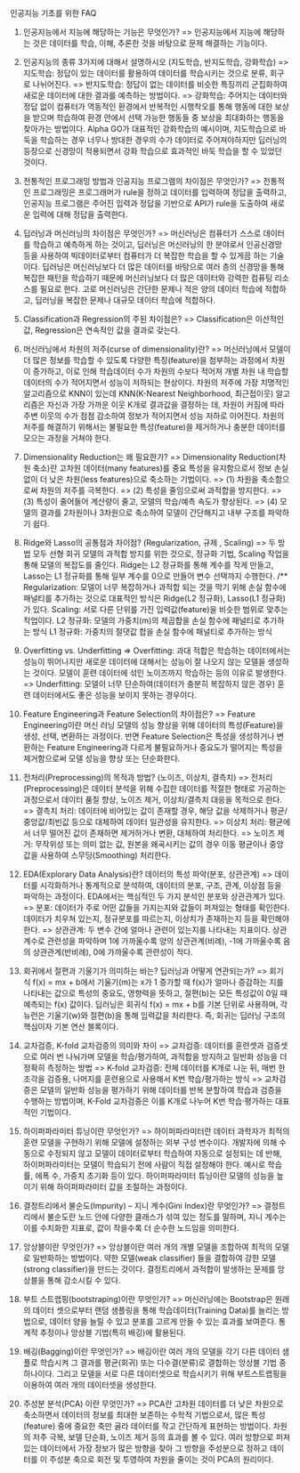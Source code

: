 인공지능 기초를 위한 FAQ

1. 인공지능에서 지능에 해당하는 기능은 무엇인가? 
=> 인공지능에서 지능에 해당하는 것은 데이터를 학습, 이해, 추론한 것을 바탕으로 문제 해결하는 기능이다.

2. 인공지능의 종류 3가지에 대해서 설명하시오 (지도학습, 반지도학습, 강화학습)
=> 지도학습: 정답이 있는 데이터를 활용하여 데이터를 학습시키는 것으로 분류, 회구로 나뉘어진다.
=> 반지도학습: 정답이 없는 데이터를 비슷한 특징끼리 군집화하여 새로운 데이터에 대한 결과를 예측하는 방법이다.
=> 강화학습: 주어지는 데이터와 정답 없이 컴퓨터가 역동적인 환경에서 반복적인 시행착오를 통해 행동에 대한 보상을 받으며 학습하여 환경 안에서 선택 가능한 행동들 중 보상을 최대화하는 행동을 찾아가는 방법이다. Alpha GO가 대표적인 강화학습의 예시이며, 지도학습으로 바둑을 학습하는 경우 너무나 방대한 경우의 수가 데이터로 주어져야하지만 딥러닝의 등장으로 신경망이 적용되면서 강화 학습으로 효과적인 바둑 학습을 할 수 있었던 것이다.

3. 전통적인 프로그래밍 방법과 인공지능 프로그램의 차이점은 무엇인가?
=> 전통적인 프로그래밍은 프로그래머가 rule을 정하고 데이터를 입력하여 정답을 출력하고, 인공지능 프로그램은 주어진 입력과 정답을 기반으로 API가 rule을 도출하여 새로운 입력에 대해 정답을 출력한다.

4. 딥러닝과 머신러닝의 차이점은 무엇인가?
=> 머신러닝은 컴퓨터가 스스로 데이터를 학습하고 예측하게 하는 것이고, 딥러닝은 머신러닝의 한 분야로서 인공신경망 등을 사용하여 빅데이터로부터 컴퓨터가 더 복잡한 학습을 할 수 있게끔 하는 기술이다.
   딥러닝은 머신러닝보다 더 많은 데이터를 바탕으로 여러 층의 신경망을 통해 복잡한 패턴을 학습하기 때문에 머신러닝보다 더 많은 데이터와 강력한 컴퓨팅 리소스를 필요로 한다.
   고로 머신러닝은 간단한 문제나 적은 양의 데이터 학습에 적합하고, 딥러닝을 복잡한 문제나 대규모 데이터 학습에 적합하다.

5. Classification과 Regression의 주된 차이점은?
=> Classification은 이산적인 값, Regression은 연속적인 값을 결과로 갖는다.

6. 머신러닝에서 차원의 저주(curse of dimensionality)란?
=> 머신러닝에서 모델이 더 많은 정보를 학습할 수 있도록 다양한 특징(feature)을 첨부하는 과정에서 차원이 증가하고, 이로 인해 학습데이터 수가 차원의 수보다 적어져 개별 차원 내 학습할 데이터의 수가 적어지면서 성능이 저하되는 현상이다.
   차원의 저주에 가장 치명적인 알고리즘으로 KNN이 있는데 KNN(K-Nearest Neighborhood, 최근접이웃) 알고리즘은 자신과 가장 가까운 이웃 K개로 결과값을 결정하는 데, 차원이 커짐에 따라 주변 이웃의 수가 점점 감소하여 정보가 적어지면서 성능 저하로 이어진다.
   차원의 저주를 해결하기 위해서는 불필요한 특성(feature)을 제거하거나 충분한 데이터를 모으는 과정을 거쳐야 한다.

7. Dimensionality Reduction는 왜 필요한가?
=> Dimensionality Reduction(차원 축소)란 고차원 데이터(many features)를 중요 특성을 유지함으로서 정보 손실 없이 더 낮은 차원(less features)으로 축소하는 기법이다.
=> (1) 차원을 축소함으로써 차원의 저주를 극복한다.
=> (2) 특성을 줄임으로써 과적합을 방지한다.
=> (3) 특성이 줄어들어 계산량이 줄고, 모델의 학습/예측 속도가 향상된다.
=> (4) 모델의 결과를 2차원이나 3차원으로 축소하여 모델이 간단해지고 내부 구조를 파악하기 쉽다.

8. Ridge와 Lasso의 공통점과 차이점? (Regularization, 규제 , Scaling)
=> 두 방법 모두 선형 회귀 모델의 과적합 방지를 위한 것으로, 정규화 기법, Scaling 작업을 통해 모델의 복잡도를 줄인다. Ridge는 L2 정규화를 통해 계수를 작게 만들고, Lasso는 L1 정규화를 통해 일부 계수를 0으로 만들어 변수 선택까지 수행한다.
/** 
Regularization: 모델이 너무 복잡하거나 과적합 되는 것을 막기 위해 손실 함수에 패널티를 추가하는 것으로 대표적인 방식은 Ridge(L2 정규화), Lasso(L1 정규화)가 있다.
Scaling: 서로 다른 단위를 가진 입력값(feature)을 비슷한 범위로 맞추는 작업이다.
L2 정규화: 모델의 가중치(m)의 제곱합을 손실 함수에 패널티로 추가하는 방식
L1 정규화: 가중치의 절댓값 합을 손실 함수에 패널티로 추가하는 방식

9. Overfitting vs. Underfitting
=> Overfitting: 과대 적합은 학습하는 데이터에서는 성능이 뛰어나지만 새로운 데이터에 대해서는 성능이 잘 나오지 않는 모델을 생성하는 것이다. 모델이 훈련 데이터에 섞인 노이즈까지 학습하는 등의 이유로 발생한다.
=> Underfitting: 모델이 너무 단순하여(데이터가 충분히 복잡하지 않은 경우) 훈련 데이터에서도 좋은 성능을 보이지 못하는 경우이다.

10. Feature Engineering과 Feature Selection의 차이점은?
=> Feature Engineering이란 머신 러닝 모델의 성능 향상을 위해 데이터의 특성(Feature)을 생성, 선택, 변환하는 과정이다. 반면 Feature Selection은 특성을 생성하거나 변환하는 Feature Engineering과 다르게 불필요하거나 중요도가 떨어지는 특성을 제거함으로써 모델 성능을 향상 또는 단순화한다.

11. 전처리(Preprocessing)의 목적과 방법? (노이즈, 이상치, 결측치)
=> 전처리(Preprocessing)은 데이터 분석을 위해 수집한 데이터를 적절한 형태로 가공하는 과정으로서 데이터 품질 향상, 노이즈 제거, 이상치/결측치 대응을 목적으로 한다.
=> 결측치 처리: 데이터에 비어있는 값이 존재할 경우, 해당 값을 삭제하거나 평균/중앙값/최빈값 등으로 대체하여 데이터 일관성을 유지한다.
=> 이상치 처리: 평균에서 너무 떨어진 값이 존재하면 제거하거나 변환, 대체하여 처리한다.
=> 노이즈 제거: 무작위성 또는 의미 없는 값, 원본을 왜곡시키는 값의 경우 이동 평균이나 중앙값을 사용하여 스무딩(Smoothing) 처리한다.

12. EDA(Explorary Data Analysis)란? 데이터의 특성 파악(분포, 상관관계)
=> 데이터를 시각화하거나 통계적으로 분석하여, 데이터의 분포, 구조, 관계, 이상점 등을 파악하는 과정이다. EDA에서는 핵심적인 두 가지 분석인 분포와 상관관계가 있다.
=> 분포: 데이터가 주로 어떤 값들을 가지는지와 값들이 퍼져있는 형태를 확인한다. 데이터가 치우쳐 있는지, 정규분포를 따르는지, 이상치가 존재하는지 등을 확인해야 한다.
=> 상관관계: 두 변수 간에 얼마나 관련이 있는지를 나타내는 지표이다. 상관계수로 관련성을 파악하며 1에 가까울수록 양의 상관관계(비례), -1에 가까울수록 음의 상관관계(반비례), 0에 가까울수록 관련성이 적다.

13. 회귀에서 절편과 기울기가 의미하는 바는? 딥러닝과 어떻게 연관되는가?
=> 회기식 f(x) = mx + b에서 기울기(m)는 x가 1 증가할 때 f(x)가 얼마나 증감하는 지를 나타내는 값으로 특성의 중요도, 영향력을 뜻하고,
절편(b)는 모든 특성값이 0일 때 예측되는 f(x) 값이다.
딥러닝은 회귀식 f(x) = mx + b를 기본 단위로 사용하며, 각 뉴런은 기울기(w)와 절편(b)을 통해 입력값을 처리한다.
즉, 회귀는 딥러닝 구조의 핵심이자 기본 연산 블록이다.

14. 교차검증, K-fold 교차검증의 의미와 차이
=> 교차검증: 데이터를 훈련셋과 검증셋으로 여러 번 나눠가며 모델을 학습/평가하여, 과적합을 방지하고 일반화 성능을 더 정확히 측정하는 방법
=> K-fold 교차검증: 전체 데이터를 K개로 나눈 뒤, 매번 한 조각을 검증용, 나머지를 훈련용으로 사용해서 K번 학습/평가하는 방식
=> 교차검증은 모델의 일반화 성능을 평가하기 위해 데이터를 반복 분할하여 학습과 검증을 수행하는 방법이며, K-Fold 교차검증은 이를 K개로 나누어 K번 학습·평가하는 대표적인 기법이다.

15. 하이퍼파라미터 튜닝이란 무엇인가?
=> 하이퍼파라미터란 데이터 과학자가 최적의 훈련 모델을 구현하기 위해 모델에 설정하는 외부 구성 변수이다. 개발자에 의해 수동으로 수정되지 않고 모델이 데이터로부터 학습하여 자동으로 설정되는 데 반해, 하이퍼파라미터는 모델이 학습되기 전에 사람이 직접 설정해야 한다. 예시로 학습률, 에폭 수, 가중치 초기화 등이 있다. 
하이퍼파라미터 튜닝이란 모델의 성능을 높이기 위해 하이퍼파라미터 값을 조절하는 과정이다.

16. 결정트리에서 불순도(Impurity) – 지니 계수(Gini Index)란 무엇인가?
=> 결정트리에서 불순도란 노드 안에 다양한 클래스가 섞여 있는 정도를 말하며, 지니 계수는 이를 수치화한 지표로, 값이 작을수록 더 순수한 노드임을 의미한다.

17. 앙상블이란 무엇인가?
=> 앙상블이란 여러 개의 개별 모델을 조합하여 최적의 모델로 일반화하는 방법이다. 약한 모델(weak classifier) 들을 결합하여 강한 모델(strong classifier)을 만드는 것이다. 결정트리에서 과적합이 발생하는 문제를 앙상블을 통해 감소시킬 수 있다.

18. 부트 스트랩핑(bootstraping)이란 무엇인가?
=> 머신러닝에는 Bootstrap은 원래의 데이터 셋으로부터 랜덤 샘플링을 통해 학습데이터(Training Data)를 늘리는 방법으로, 데이터 양을 늘릴 수 있고 분포를 고르게 만들 수 있는 효과를 보여준다. 통계적 추정이나 앙상블 기법(특히 배깅)에 활용된다.

19. 배깅(Bagging)이란 무엇인가?
=> 배깅이란 여러 개의 모델을 각기 다른 데이터 샘플로 학습시켜 그 결과를 평균(회귀) 또는 다수결(분류)로 결합하는 앙상블 기법 중 하나이다. 그리고 모델을 서로 다른 데이터셋으로 학습시키기 위해 부트스트랩핑을 이용하여 여러 개의 데이터셋을 생성한다.

20. 주성분 분석(PCA) 이란 무엇인가?
=> PCA란 고차원 데이터를 더 낮은 차원으로 축소하면서 데이터의 정보를 최대한 보존하는 수학적 기법으로서, 많은 특성(feature) 중에 중요한 축만 골라 데이터를 작고 간단하게 표현하는 방법이다. 차원의 저주 극복, 보델 단순화, 노이즈 제거 등의 효과를 볼 수 있다. 여러 방향으로 퍼져있는 데이터에서 가장 정보가 많은 방향을 찾아 그 방향을 주성분으로 정하고 데이터를 이 주성분 축으로 회전 및 투영하여 차원을 줄이는 것이 PCA의 원리이다.
